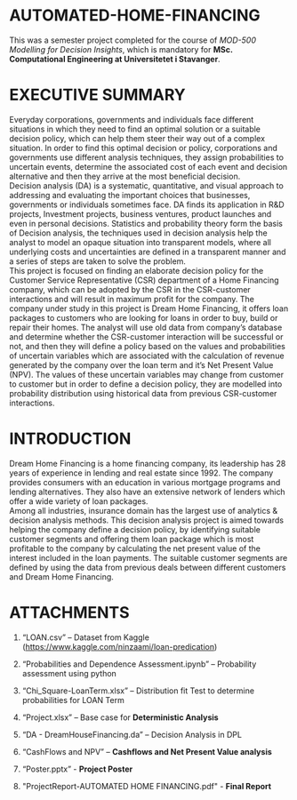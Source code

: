 # AUTOMATED-HOME-FINANCING
This was a semester project completed for the course of *MOD-500 Modelling for Decision Insights*, which is mandatory for **MSc. Computational Engineering at Universitetet i Stavanger**.  

# EXECUTIVE SUMMARY 
Everyday corporations, governments and individuals face different situations in which they need to find
an optimal solution or a suitable decision policy, which can help them steer their way out of a complex
situation. In order to find this optimal decision or policy, corporations and governments use different
analysis techniques, they assign probabilities to uncertain events, determine the associated cost of each
event and decision alternative and then they arrive at the most beneficial decision.                                                                                                
Decision analysis (DA) is a systematic, quantitative, and visual approach to addressing and evaluating the
important choices that businesses, governments or individuals sometimes face. DA finds its application in
R&D projects, Investment projects, business ventures, product launches and even in personal decisions.
Statistics and probability theory form the basis of Decision analysis, the techniques used in decision
analysis help the analyst to model an opaque situation into transparent models, where all underlying costs
and uncertainties are defined in a transparent manner and a series of steps are taken to solve the
problem.                                                                                                                                                                            
This project is focused on finding an elaborate decision policy for the Customer Service Representative
(CSR) department of a Home Financing company, which can be adopted by the CSR in the CSR-customer
interactions and will result in maximum profit for the company. The company under study in this project
is Dream Home Financing, it offers loan packages to customers who are looking for loans in order to buy,
build or repair their homes. The analyst will use old data from company’s database and determine
whether the CSR-customer interaction will be successful or not, and then they will define a policy based
on the values and probabilities of uncertain variables which are associated with the calculation of revenue
generated by the company over the loan term and it’s Net Present Value (NPV). The values of these
uncertain variables may change from customer to customer but in order to define a decision policy, they
are modelled into probability distribution using historical data from previous CSR-customer interactions. 

# INTRODUCTION

Dream Home Financing is a home financing company, its leadership has 28 years of experience in lending
and real estate since 1992. The company provides consumers with an education in various mortgage
programs and lending alternatives. They also have an extensive network of lenders which offer a wide
variety of loan packages.                                                                                                                                                          
Among all industries, insurance domain has the largest use of analytics & decision analysis methods. This
decision analysis project is aimed towards helping the company define a decision policy, by identifying
suitable customer segments and offering them loan package which is most profitable to the company by
calculating the net present value of the interest included in the loan payments. The suitable customer
segments are defined by using the data from previous deals between different customers and Dream
Home Financing. 

# ATTACHMENTS

1. “LOAN.csv” – Dataset from Kaggle (https://www.kaggle.com/ninzaami/loan-predication)                                                                                            
2. “Probabilities and Dependence Assessment.ipynb” – Probability assessment using python                                                                                          
3. “Chi_Square-LoanTerm.xlsx” – Distribution fit Test to determine probabilities for LOAN Term                                                                                    
4. “Project.xlsx” – Base case for **Deterministic Analysis**                                                                                                                          
5. “DA - DreamHouseFinancing.da” – Decision Analysis in DPL                                                                                                                        
6. “CashFlows and NPV” – **Cashflows and Net Present Value analysis**                                                                                                                                
7. “Poster.pptx” - **Project Poster**

8. "ProjectReport-AUTOMATED HOME FINANCING.pdf" - **Final Report**

